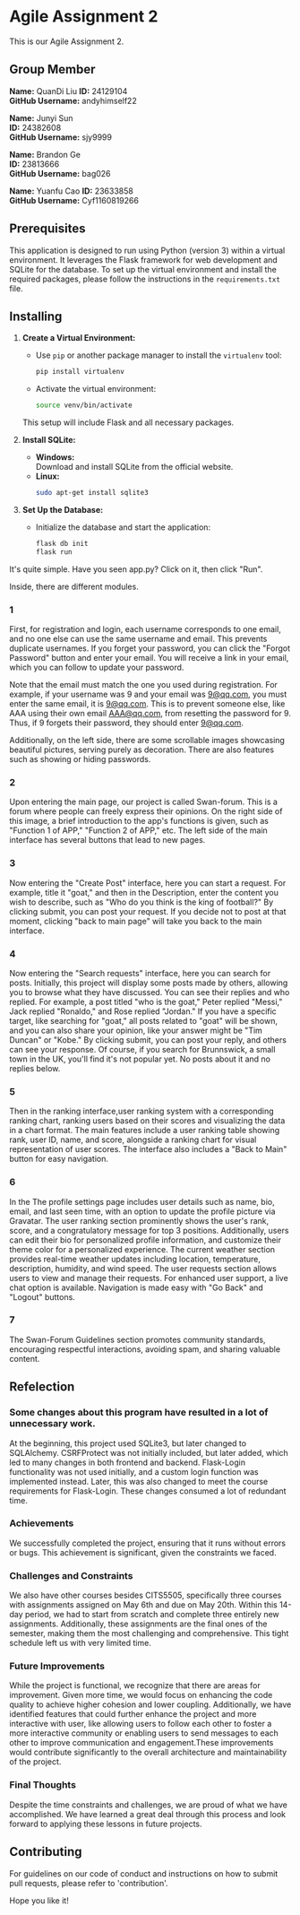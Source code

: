 # Agile Assignment 2

This is our Agile Assignment 2.

## Group Member

**Name:**  QuanDi Liu
**ID:** 24129104  
**GitHub Username:** andyhimself22

**Name:** Junyi Sun  
**ID:** 24382608  
**GitHub Username:** sjy9999

**Name:** Brandon Ge  
**ID:** 23813666  
**GitHub Username:** bag026

**Name:**  Yuanfu Cao
**ID:** 23633858  
**GitHub Username:** Cyf1160819266


## Prerequisites

This application is designed to run using Python (version 3) within a virtual environment. It leverages the Flask framework for web development and SQLite for the database. To set up the virtual environment and install the required packages, please follow the instructions in the `requirements.txt` file.

## Installing

1. **Create a Virtual Environment:**
   - Use `pip` or another package manager to install the `virtualenv` tool:
     ```sh
     pip install virtualenv
     ```
   - Activate the virtual environment:
     ```sh
     source venv/bin/activate
     ```
   This setup will include Flask and all necessary packages.

2. **Install SQLite:**
   - **Windows:**  
     Download and install SQLite from the official website.
   - **Linux:**
     ```sh
     sudo apt-get install sqlite3
     ```

3. **Set Up the Database:**
   - Initialize the database and start the application:
     ```sh
     flask db init
     flask run
     ```


<!-- 1 Would you like to know how to start it?  -->
It's quite simple. Have you seen app.py? Click on it, then click "Run".

Inside, there are different modules.

### 1
First, for registration and login, each username corresponds to one email, and no one else can use the same username and email. This prevents duplicate usernames. If you forget your password, you can click the "Forgot Password" button and enter your email. You will receive a link in your email, which you can follow to update your password.

Note that the email must match the one you used during registration. For example, if your username was 9 and your email was 9@qq.com, you must enter the same email, it is 9@qq.com. This is to prevent someone else, like AAA using their own email AAA@qq.com, from resetting the password for 9. Thus, if 9 forgets their password, they should enter 9@qq.com.

Additionally, on the left side, there are some scrollable images showcasing beautiful pictures, serving purely as decoration. There are also features such as showing or hiding passwords.

### 2
Upon entering the main page, our project is called Swan-forum. This is a forum where people can freely express their opinions. On the right side of this image, a brief introduction to the app's functions is given, such as "Function 1 of APP," "Function 2 of APP," etc. The left side of the main interface has several buttons that lead to new pages.


### 3
Now entering the "Create Post" interface, here you can start a request. For example, title it "goat," and then in the Description, enter the content you wish to describe, such as "Who do you think is the king of football?" By clicking submit, you can post your request. If you decide not to post at that moment, clicking "back to main page" will take you back to the main interface.


### 4
Now entering the "Search requests" interface, here you can search for posts. Initially, this project will display some posts made by others, allowing you to browse what they have discussed. You can see their replies and who replied. For example, a post titled "who is the goat," Peter replied "Messi," Jack replied "Ronaldo," and Rose replied "Jordan." 
If you have a specific target, like searching for "goat," all posts related to "goat" will be shown, and you can also share your opinion, like your answer might be "Tim Duncan" or "Kobe." By clicking submit, you can post your reply, and others can see your response.
Of course, if you search for Brunnswick, a small town in the UK, you'll find it's not popular yet. No posts about it and no replies below.


### 5
Then in the ranking interface,user ranking system with a corresponding ranking chart, ranking users based on their scores and visualizing the data in a chart format. The main features include a user ranking table showing rank, user ID, name, and score, alongside a ranking chart for visual representation of user scores. The interface also includes a "Back to Main" button for easy navigation.


### 6
In the The profile settings page includes user details such as name, bio, email, and last seen time, with an option to update the profile picture via Gravatar. The user ranking section prominently shows the user's rank, score, and a congratulatory message for top 3 positions. Additionally, users can edit their bio for personalized profile information, and customize their theme color for a personalized experience. The current weather section provides real-time weather updates including location, temperature, description, humidity, and wind speed. The user requests section allows users to view and manage their requests. For enhanced user support, a live chat option is available. Navigation is made easy with "Go Back" and "Logout" buttons.

### 7
The Swan-Forum Guidelines section promotes community standards, encouraging respectful interactions, avoiding spam, and sharing valuable content.


## Refelection
### Some changes about this program have resulted in a lot of unnecessary work.
At the beginning, this project used SQLite3, but later changed to SQLAlchemy. CSRFProtect was not initially included, but later added, which led to many changes in both frontend and backend. Flask-Login functionality was not used initially, and a custom login function was implemented instead. Later, this was also changed to meet the course requirements for Flask-Login. These changes consumed a lot of redundant time.

### Achievements
We successfully completed the project, ensuring that it runs without errors or bugs. This achievement is significant, given the constraints we faced.

### Challenges and Constraints
We also have other courses besides CITS5505, specifically three courses with assignments assigned on May 6th and due on May 20th. Within this 14-day period, we had to start from scratch and complete three entirely new assignments. Additionally, these assignments are the final ones of the semester, making them the most challenging and comprehensive. This tight schedule left us with very limited time.

### Future Improvements
While the project is functional, we recognize that there are areas for improvement. Given more time, we would focus on enhancing the code quality to achieve higher cohesion and lower coupling. Additionally, we have identified features that could further enhance the project and more interactive with user,
like allowing users to follow each other to foster a more interactive community or enabling users to send messages to each other to improve communication and engagement.These improvements would contribute significantly to the overall architecture and maintainability of the project.

### Final Thoughts
Despite the time constraints and challenges, we are proud of what we have accomplished. We have learned a great deal through this process and look forward to applying these lessons in future projects.

## Contributing
For guidelines on our code of conduct and instructions on how to submit pull requests, please refer to 'contribution'.


Hope you like it!